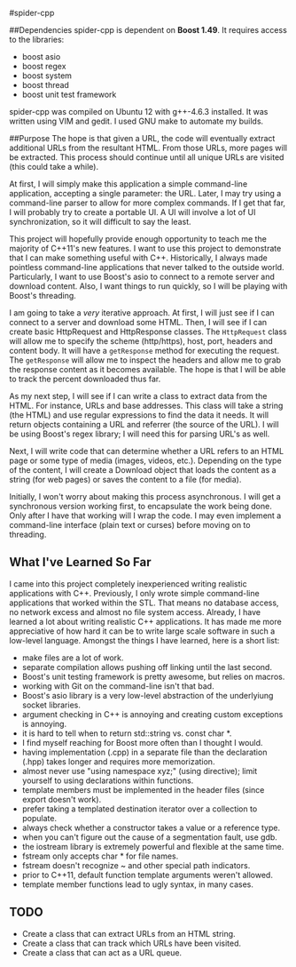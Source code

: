 #spider-cpp

##Dependencies
spider-cpp is dependent on **Boost 1.49**. It requires access to the libraries:
* boost asio
* boost regex
* boost system
* boost thread
* boost unit test framework

spider-cpp was compiled on Ubuntu 12 with g++-4.6.3 installed. It was written using VIM and gedit. I used GNU make to automate my builds.

##Purpose
The hope is that given a URL, the code will eventually extract additional URLs from the resultant HTML. From those URLs, more pages will be extracted. This process should continue until all unique URLs are visited (this could take a while).

At first, I will simply make this application a simple command-line application, accepting a single parameter: the URL. Later, I may try using a command-line parser to allow for more complex commands. If I get that far, I will probably try to create a portable UI. A UI will involve a lot of UI synchronization, so it will difficult to say the least.

This project will hopefully provide enough opportunity to teach me the majority of C++11's new features. I want to use this project to demonstrate that I can make something useful with C++. Historically, I always made pointless command-line applications that never talked to the outside world. Particularly, I want to use Boost's asio to connect to a remote server and download content. Also, I want things to run quickly, so I will be playing with Boost's threading.

I am going to take a _very_ iterative approach. At first, I will just see if I can connect to a server and download some HTML. Then, I will see if I can create basic HttpRequest and HttpResponse classes. The `HttpRequest` class will allow me to specify the scheme (http/https), host, port, headers and content body. It will have a `getResponse` method for executing the request. The `getResponse` will allow me to inspect the headers and allow me to grab the response content as it becomes available. The hope is that I will be able to track the percent downloaded thus far.

As my next step, I will see if I can write a class to extract data from the HTML. For instance, URLs and base addresses. This class will take a string (the HTML) and use regular expressions to find the data it needs. It will return objects containing a URL and referrer (the source of the URL). I will be using Boost's regex library; I will need this for parsing URL's as well.

Next, I will write code that can determine whether a URL refers to an HTML page or some type of media (images, videos, etc.). Depending on the type of the content, I will create a Download object that loads the content as a string (for web pages) or saves the content to a file (for media).

Initially, I won't worry about making this process asynchronous. I will get a synchronous version working first, to encapsulate the work being done. Only after I have that working will I wrap the code. I may even implement a command-line interface (plain text or curses) before moving on to threading.

## What I've Learned So Far
I came into this project completely inexperienced writing realistic applications with C++. Previously, I only wrote simple command-line applications that worked within the STL. That means no database access, no network excess and almost no file system access. Already, I have learned a lot about writing realistic C++ applications. It has made me more appreciative of how hard it can be to write large scale software in such a low-level language. Amongst the things I have learned, here is a short list:
* make files are a lot of work.
* separate compilation allows pushing off linking until the last second.
* Boost's unit testing framework is pretty awesome, but relies on macros.
* working with Git on the command-line isn't that bad.
* Boost's asio library is a very low-level abstraction of the underlyiung socket libraries.
* argument checking in C++ is annoying and creating custom exceptions is annoying.
* it is hard to tell when to return std::string vs. const char *.
* I find myself reaching for Boost more often than I thought I would.
* having implementation (.cpp) in a separate file than the declaration (.hpp) takes longer and requires more memorization.
* almost never use "using namespace xyz;" (using directive); limit yourself to using declarations within functions.
* template members must be implemented in the header files (since export doesn't work).
* prefer taking a templated destination iterator over a collection to populate.
* always check whether a constructor takes a value or a reference type.
* when you can't figure out the cause of a segmentation fault, use gdb.
* the iostream library is extremely powerful and flexible at the same time.
* fstream only accepts char * for file names.
* fstream doesn't recognize ~ and other special path indicators.
* prior to C++11, default function template arguments weren't allowed.
* template member functions lead to ugly syntax, in many cases.

## TODO
* Create a class that can extract URLs from an HTML string.
* Create a class that can track which URLs have been visited.
* Create a class that can act as a URL queue.
